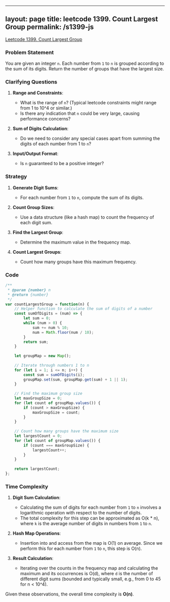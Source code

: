 
---
layout: page
title: leetcode 1399. Count Largest Group
permalink: /s1399-js
---
[Leetcode 1399. Count Largest Group](https://algoadvance.github.io/algoadvance/l1399)
### Problem Statement
You are given an integer `n`. Each number from `1` to `n` is grouped according to the sum of its digits. Return the number of groups that have the largest size.

### Clarifying Questions
1. **Range and Constraints**:
   - What is the range of `n`? (Typical leetcode constraints might range from 1 to 10^4 or similar.)
   - Is there any indication that `n` could be very large, causing performance concerns?

2. **Sum of Digits Calculation**:
   - Do we need to consider any special cases apart from summing the digits of each number from 1 to `n`?

3. **Input/Output Format**:
   - Is `n` guaranteed to be a positive integer?

### Strategy
1. **Generate Digit Sums**:
   - For each number from `1` to `n`, compute the sum of its digits.
   
2. **Count Group Sizes**:
   - Use a data structure (like a hash map) to count the frequency of each digit sum.

3. **Find the Largest Group**:
   - Determine the maximum value in the frequency map.

4. **Count Largest Groups**:
   - Count how many groups have this maximum frequency.

### Code

```javascript
/**
 * @param {number} n
 * @return {number}
 */
var countLargestGroup = function(n) {
    // Helper function to calculate the sum of digits of a number
    const sumOfDigits = (num) => {
        let sum = 0;
        while (num > 0) {
            sum += num % 10;
            num = Math.floor(num / 10);
        }
        return sum;
    }
    
    let groupMap = new Map();
    
    // Iterate through numbers 1 to n
    for (let i = 1; i <= n; i++) {
        const sum = sumOfDigits(i);
        groupMap.set(sum, groupMap.get(sum) + 1 || 1);
    }
    
    // Find the maximum group size
    let maxGroupSize = 0;
    for (let count of groupMap.values()) {
        if (count > maxGroupSize) {
            maxGroupSize = count;
        }
    }
    
    // Count how many groups have the maximum size
    let largestCount = 0;
    for (let count of groupMap.values()) {
        if (count === maxGroupSize) {
            largestCount++;
        }
    }
    
    return largestCount;
};
```

### Time Complexity
1. **Digit Sum Calculation**:
   - Calculating the sum of digits for each number from `1` to `n` involves a logarithmic operation with respect to the number of digits.
   - The total complexity for this step can be approximated as O(k * n), where `k` is the average number of digits in numbers from `1` to `n`.

2. **Hash Map Operations**:
   - Insertion into and access from the map is O(1) on average. Since we perform this for each number from `1` to `n`, this step is O(n).

3. **Result Calculation**:
   - Iterating over the counts in the frequency map and calculating the maximum and its occurrences is O(d), where `d` is the number of different digit sums (bounded and typically small, e.g., from 0 to 45 for n < 10^4).

Given these observations, the overall time complexity is **O(n)**.